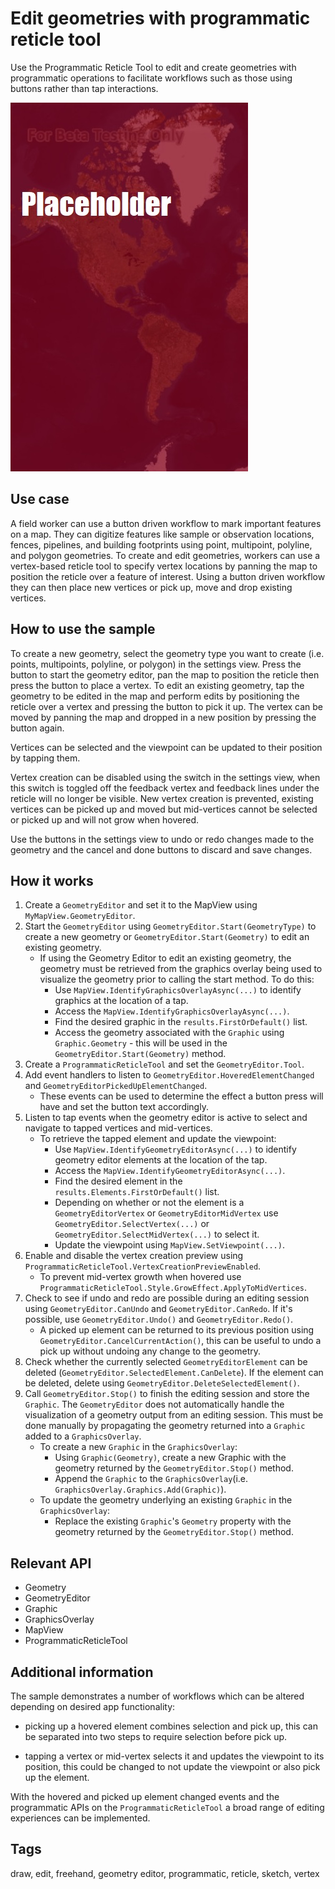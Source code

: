 # Edit geometries with programmatic reticle tool

Use the Programmatic Reticle Tool to edit and create geometries with programmatic operations to facilitate workflows such as those using buttons rather than tap interactions.

![EditGeometriesWithProgrammaticReticleTool](EditGeometriesWithProgrammaticReticleTool.jpg)

## Use case

A field worker can use a button driven workflow to mark important features on a map. They can digitize features like sample or observation locations, fences, pipelines, and building footprints using point, multipoint, polyline, and polygon geometries. To create and edit geometries, workers can use a vertex-based reticle tool to specify vertex locations by panning the map to position the reticle over a feature of interest. Using a button driven workflow they can then place new vertices or pick up, move and drop existing vertices.

## How to use the sample

To create a new geometry, select the geometry type you want to create (i.e. points, multipoints, polyline, or polygon) in the settings view. Press the button to start the geometry editor, pan the map to position the reticle then press the button to place a vertex. To edit an existing geometry, tap the geometry to be edited in the map and perform edits by positioning the reticle over a vertex and pressing the button to pick it up. The vertex can be moved by panning the map and dropped in a new position by pressing the button again.

Vertices can be selected and the viewpoint can be updated to their position by tapping them.

Vertex creation can be disabled using the switch in the settings view, when this switch is toggled off the feedback vertex and feedback lines under the reticle will no longer be visible. New vertex creation is prevented, existing vertices can be picked up and moved but mid-vertices cannot be selected or picked up and will not grow when hovered.

Use the buttons in the settings view to undo or redo changes made to the geometry and the cancel and done buttons to discard and save changes.

## How it works

1. Create a `GeometryEditor` and set it to the MapView using `MyMapView.GeometryEditor`.
2. Start the `GeometryEditor` using `GeometryEditor.Start(GeometryType)` to create a new geometry or `GeometryEditor.Start(Geometry)` to edit an existing geometry.
    * If using the Geometry Editor to edit an existing geometry, the geometry must be retrieved from the graphics overlay being used to visualize the geometry prior to calling the start method. To do this:
        * Use `MapView.IdentifyGraphicsOverlayAsync(...)` to identify graphics at the location of a tap.
        * Access the `MapView.IdentifyGraphicsOverlayAsync(...)`.
        * Find the desired graphic in the `results.FirstOrDefault()` list.
        * Access the geometry associated with the `Graphic` using `Graphic.Geometry` - this will be used in the `GeometryEditor.Start(Geometry)` method.
3. Create a `ProgrammaticReticleTool` and set the `GeometryEditor.Tool`.
4. Add event handlers to listen to `GeometryEditor.HoveredElementChanged` and `GeometryEditorPickedUpElementChanged`.
    * These events can be used to determine the effect a button press will have and set the button text accordingly.
5. Listen to tap events when the geometry editor is active to select and navigate to tapped vertices and mid-vertices. 
    * To retrieve the tapped element and update the viewpoint:
        * Use `MapView.IdentifyGeometryEditorAsync(...)` to identify geometry editor elements at the location of the tap. 
        * Access the `MapView.IdentifyGeometryEditorAsync(...)`.
        * Find the desired element in the `results.Elements.FirstOrDefault()` list.
        * Depending on whether or not the element is a `GeometryEditorVertex` or `GeometryEditorMidVertex` use `GeometryEditor.SelectVertex(...)` or `GeometryEditor.SelectMidVertex(...)` to select it.
        * Update the viewpoint using `MapView.SetViewpoint(...)`.
6. Enable and disable the vertex creation preview using `ProgrammaticReticleTool.VertexCreationPreviewEnabled`.
    * To prevent mid-vertex growth when hovered use `ProgrammaticReticleTool.Style.GrowEffect.ApplyToMidVertices`.
6. Check to see if undo and redo are possible during an editing session using `GeometryEditor.CanUndo` and `GeometryEditor.CanRedo`. If it's possible, use `GeometryEditor.Undo()` and `GeometryEditor.Redo()`.
    * A picked up element can be returned to its previous position using `GeometryEditor.CancelCurrentAction()`, this can be useful to undo a pick up without undoing any change to the geometry.
7. Check whether the currently selected `GeometryEditorElement` can be deleted (`GeometryEditor.SelectedElement.CanDelete`). If the element can be deleted, delete using `GeometryEditor.DeleteSelectedElement()`.
8. Call `GeometryEditor.Stop()` to finish the editing session and store the `Graphic`. The `GeometryEditor` does not automatically handle the visualization of a geometry output from an editing session. This must be done manually by propagating the geometry returned into a `Graphic` added to a `GraphicsOverlay`.
    * To create a new `Graphic` in the `GraphicsOverlay`:
        * Using `Graphic(Geometry)`, create a new Graphic with the geometry returned by the `GeometryEditor.Stop()` method.
        * Append the `Graphic` to the `GraphicsOverlay`(i.e. `GraphicsOverlay.Graphics.Add(Graphic)`).
    * To update the geometry underlying an existing `Graphic` in the `GraphicsOverlay`:
        * Replace the existing `Graphic`'s `Geometry` property with the geometry returned by the `GeometryEditor.Stop()` method.

## Relevant API

* Geometry
* GeometryEditor
* Graphic
* GraphicsOverlay
* MapView
* ProgrammaticReticleTool

## Additional information

The sample demonstrates a number of workflows which can be altered depending on desired app functionality:

* picking up a hovered element combines selection and pick up, this can be separated into two steps to require selection before pick up.

* tapping a vertex or mid-vertex selects it and updates the viewpoint to its position, this could be changed to not update the viewpoint or also pick up the element.

With the hovered and picked up element changed events and the programmatic APIs on the `ProgrammaticReticleTool` a broad range of editing experiences can be implemented.

## Tags

draw, edit, freehand, geometry editor, programmatic, reticle, sketch, vertex